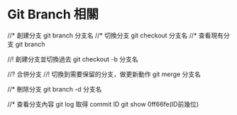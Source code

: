 # Git Branch 相關

//* 創建分支
git branch 分支名
//* 切換分支
git checkout 分支名
//* 查看現有分支
git branch

//! 創建分支並切換過去
git checkout -b 分支名

//? 合併分支
//! 切換到需要保留的分支，做更新動作
git merge 分支名

//* 刪除分支
git branch -d 分支名

//* 查看分支內容
git log 取得 commit ID
git show 0ff66fe(ID前幾位)